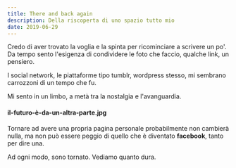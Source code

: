 ```yaml
---
title: There and back again 
description: Della riscoperta di uno spazio tutto mio
date: 2019-06-29
---
```


Credo di aver trovato la voglia e la spinta per ricominciare a scrivere un po'. 
Da tempo sento l'esigenza di condividere le foto che faccio, qualche link, un pensiero.

I social network, le piattaforme tipo tumblr, wordpress stesso, mi sembrano carrozzoni di un tempo che fu.

Mi sento in un limbo, a metà tra la nostalgia e l'avanguardia. 

#### il-futuro-è-da-un-altra-parte.jpg

Tornare ad avere una propria pagina personale probabilmente non cambierà nulla, ma non può essere peggio di quello che è diventato __facebook__, tanto per dire una.

Ad ogni modo, sono tornato. Vediamo quanto dura.